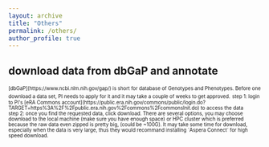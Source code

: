 ```yaml
---
layout: archive
title: "Others"
permalink: /others/
author_profile: true
---
```



## download data from dbGaP and annotate 


<span style="font-size:0.7em;">
[dbGaP](https://www.ncbi.nlm.nih.gov/gap/) is short for database of Genotypes and Phenotypes. Before one download a data set, PI needs to apply for it and it may take a couple of weeks to get approved.</span>  
  
 <span style="font-size:0.7em;">
 step 1: login to PI's [eRA Commons account](https://public.era.nih.gov/commons/public/login.do?TARGET=https%3A%2F%2Fpublic.era.nih.gov%2Fcommons%2FcommonsInit.do) to access the data <br>
 step 2: once you find the requested data, click download. There are several options, you may choose download to the local machine (make sure you have enough space) or HPC cluster which is preferred because the raw data even zipped is pretty big, (could be ~100G). It may take some time for download, especially when the data is very large, thus they would recommand installing `Aspera Connect` for high speed download.    
 </span>
